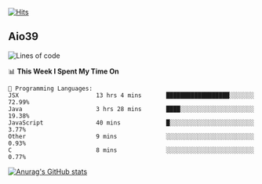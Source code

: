 [![Hits](https://hits.seeyoufarm.com/api/count/incr/badge.svg?url=https%3A%2F%2Fgithub.com%2Faio39&count_bg=%2339C5BB&title_bg=%23555555&icon=&icon_color=%23E7E7E7&title=hits&edge_flat=false)](https://hits.seeyoufarm.com)

## Aio39

<!--START_SECTION:waka-->
![Lines of code](https://img.shields.io/badge/From%20Hello%20World%20I%27ve%20Written-313654%20lines%20of%20code-blue)

📊 **This Week I Spent My Time On** 

```text
💬 Programming Languages: 
JSX                      13 hrs 4 mins       ██████████████████░░░░░░░   72.99% 
Java                     3 hrs 28 mins       ████░░░░░░░░░░░░░░░░░░░░░   19.38% 
JavaScript               40 mins             █░░░░░░░░░░░░░░░░░░░░░░░░   3.77% 
Other                    9 mins              ░░░░░░░░░░░░░░░░░░░░░░░░░   0.93% 
C                        8 mins              ░░░░░░░░░░░░░░░░░░░░░░░░░   0.77%

```


<!--END_SECTION:waka-->
[![Anurag's GitHub stats](https://github-readme-stats.vercel.app/api?username=aio39)](https://github.com/anuraghazra/github-readme-stats)

<!--
**aio39/aio39** is a ✨ _special_ ✨ repository because its `README.md` (this file) appears on your GitHub profile.

Here are some ideas to get you started:

- 🔭 I’m currently working on ...
- 🌱 I’m currently learning ...
- 👯 I’m looking to collaborate on ...
- 🤔 I’m looking for help with ...
- 💬 Ask me about ...
- 📫 How to reach me: ...
- 😄 Pronouns: ...
- ⚡ Fun fact: ...
-->
